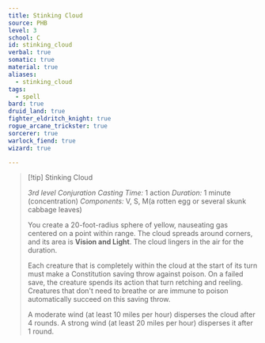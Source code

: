 ```yaml
---
title: Stinking Cloud
source: PHB
level: 3
school: C
id: stinking_cloud
verbal: true
somatic: true
material: true
aliases:
  - stinking_cloud
tags:
  - spell
bard: true
druid_land: true
fighter_eldritch_knight: true
rogue_arcane_trickster: true
sorcerer: true
warlock_fiend: true
wizard: true

---
```

>[!tip] Stinking Cloud
>
> *3rd level Conjuration*
> *Casting Time:* 1 action
> *Duration:* 1 minute (concentration)
> *Components:* V, S, M(a rotten egg or several skunk cabbage leaves)
>
>You create a 20-foot-radius sphere of yellow, nauseating gas centered on a point within range. The cloud spreads around corners, and its area is **Vision and Light**. The cloud lingers in the air for the duration.
>
>Each creature that is completely within the cloud at the start of its turn must make a Constitution saving throw against poison. On a failed save, the creature spends its action that turn retching and reeling. Creatures that don't need to breathe or are immune to poison automatically succeed on this saving throw.
>
>A moderate wind (at least 10 miles per hour) disperses the cloud after 4 rounds. A strong wind (at least 20 miles per hour) disperses it after 1 round.
>

